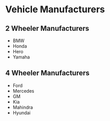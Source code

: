 # Vehicle Manufacturers

## 2 Wheeler Manufacturers

- BMW
- Honda
- Hero
- Yamaha

## 4 Wheeler Manufacturers

- Ford
- Mercedes
- GM
- Kia
- Mahindra
- Hyundai
